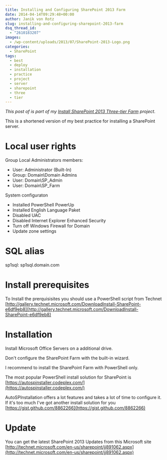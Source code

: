 ```yaml
---
title: Installing and Configuring SharePoint 2013 Farm
date: 2014-04-14T09:29:48+00:00
author: Janik von Rotz
slug: installing-and-configuring-sharepoint-2013-farm
dsq_thread_id:
  - "2610183207"
images:
  - /wp-content/uploads/2013/07/SharePoint-2013-Logo.png
categories:
  - SharePoint
tags:
  - best
  - deploy
  - installation
  - practice
  - project
  - server
  - sharepoint
  - three
  - tier
---
```

*This post of is part of my [Install SharePoint 2013 Three-tier Farm](https://janikvonrotz.ch/projects/install-sharepoint-2013-three-tier-farm/) project.*

This is a shortened version of my best practice for installing a SharePoint server.
<!--more-->
# Local user rights

Group Local Administrators members:
	
* User: Administrator (Built-In)
* Group: Domain\Domain Admins
* User: Domain\SP_Admin
* User: Domain\SP_Farm
	
System configuraton

* Installed PowerShell PowerUp
* Installed English Language Paket
* Disabled UAC
* Disabled Internet Explorer Enhanced Security
* Turn off Windows Firewall for Domain
* Update zone settings

# SQL alias

sp1sql: sp1sql.domain.com

# Install prerequisites

To Install the prerquisisites you should use a PowerShell script from Technet [http://gallery.technet.microsoft.com/DownloadInstall-SharePoint-e6df9eb8](http://gallery.technet.microsoft.com/DownloadInstall-SharePoint-e6df9eb8)

# Installation

Install Microsoft Office Servers on a additional drive.

Don't configure the SharePoint Farm with the built-in wizard.

I recommend to install the  SharePoint Farm with PowerShell only.

The most popular PowerShell install solution for SharePoint is [https://autospinstaller.codeplex.com/](https://autospinstaller.codeplex.com/)

AutoSPInstallation offers a lot features and takes a lot of time to configure it. 
If it's too much I've got another install solution for you [https://gist.github.com/8862266](https://gist.github.com/8862266)

# Update

You can get the latest SharePoint 2013 Updates from this Microsoft site [http://technet.microsoft.com/en-us/sharepoint/jj891062.aspx](http://technet.microsoft.com/en-us/sharepoint/jj891062.aspx)
